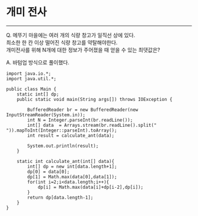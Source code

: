 # 개미 전사
---
Q. 메뚜기 마을에는 여러 개의 식량 창고가 일직선 상에 있다. <br/>
최소한 한 칸 이상 떨어진 식량 창고를 약탈해야한다. <br/>
개미전사를 위해 N개에 대한 정보가 주어졌을 때 얻을 수 있는 최댓값은?

A. 바텀업 방식으로 풀이했다.
```
import java.io.*;
import java.util.*;

public class Main {
    static int[] dp;
    public static void main(String args[]) throws IOException {
    
        BufferedReader br = new BufferedReader(new InputStreamReader(System.in));
        int N = Integer.parseInt(br.readLine());
        int[] data  = Arrays.stream(br.readLine().split(" ")).mapToInt(Integer::parseInt).toArray();
        int result = calculate_ant(data);
        
        System.out.println(result);
    }
    
    static int calculate_ant(int[] data){
        int[] dp = new int[data.length+1];
        dp[0] = data[0];
        dp[1] = Math.max(data[0],data[1]);
        for(int i=2;i<data.length;i++){
            dp[i] = Math.max(data[i]+dp[i-2],dp[i]);
        }
        return dp[data.length-1];
    }
}
```

